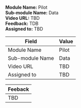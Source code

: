 **Module Name:** Pilot  
**Sub-module Name:** Data  
**Video URL:** TBD  
**Feedback:** TDB  
**Assigned to:** TBD  

| Field | Value |
| ---- | --- |
| Module Name | Pilot |
| Sub-module Name | Data |
| Video URL | TBD |
| Assigned to | TBD |

| Feeback |
| ---- |
| TBD |
